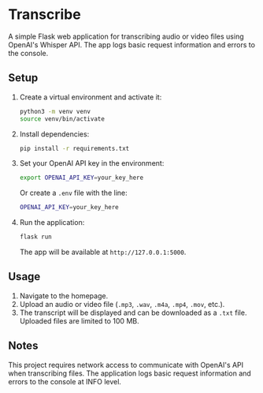 # Transcribe

A simple Flask web application for transcribing audio or video files using OpenAI's Whisper API. The app logs basic request information and errors to the console.

## Setup

1. Create a virtual environment and activate it:
   ```bash
   python3 -m venv venv
   source venv/bin/activate
   ```
2. Install dependencies:
   ```bash
   pip install -r requirements.txt
   ```
3. Set your OpenAI API key in the environment:
   ```bash
   export OPENAI_API_KEY=your_key_here
   ```
   Or create a `.env` file with the line:
   ```bash
   OPENAI_API_KEY=your_key_here
   ```
4. Run the application:
   ```bash
   flask run
   ```
   The app will be available at `http://127.0.0.1:5000`.

## Usage

1. Navigate to the homepage.
2. Upload an audio or video file (`.mp3`, `.wav`, `.m4a`, `.mp4`, `.mov`, etc.).
3. The transcript will be displayed and can be downloaded as a `.txt` file.
   Uploaded files are limited to 100 MB.

## Notes

This project requires network access to communicate with OpenAI's API when transcribing files. The application logs basic request information and errors to the console at INFO level.

